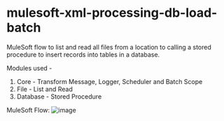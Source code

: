 # mulesoft-xml-processing-db-load-batch
MuleSoft flow to list and read all files from a location to calling a stored procedure to insert records into tables in a database.

Modules used - 
1. Core - Transform Message, Logger, Scheduler and Batch Scope
2. File - List and Read
3. Database - Stored Procedure

MuleSoft Flow:
![image](https://user-images.githubusercontent.com/20736982/199349538-dea31d4e-05ad-41cc-8c67-3d467e4f1d7b.png)
